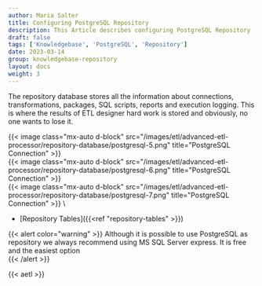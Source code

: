 ```yaml
---
author: Maria Salter
title: Configuring PostgreSQL Repository
description: This Article describes configuring PostgreSQL Repository
draft: false
tags: ['Knowledgebase', 'PostgreSQL', 'Repository']
date: 2023-03-14
group: knowledgebase-repository
layout: docs
weight: 3
---
```


The repository database stores all the information about connections, transformations, packages, SQL scripts, reports and execution logging. This is where the results of ETL designer hard work is stored and obviously, no one wants to lose it.

{{< image class="mx-auto d-block"  src="/images/etl/advanced-etl-processor/repository-database/postgresql-5.png" title="PostgreSQL Connection" >}}
\
{{< image class="mx-auto d-block"  src="/images/etl/advanced-etl-processor/repository-database/postgresql-6.png" title="PostgreSQL Connection" >}}
\
{{< image class="mx-auto d-block"  src="/images/etl/advanced-etl-processor/repository-database/postgresql-7.png" title="PostgreSQL Connection" >}}
\

- [Repository Tables]({{<ref "repository-tables" >}})

{{< alert color="warning" >}}
Although it is possible to use PostgreSQL as repository we always recommend using MS SQL Server express. It is free and the easiest option  
{{< /alert >}}

{{< aetl >}}
